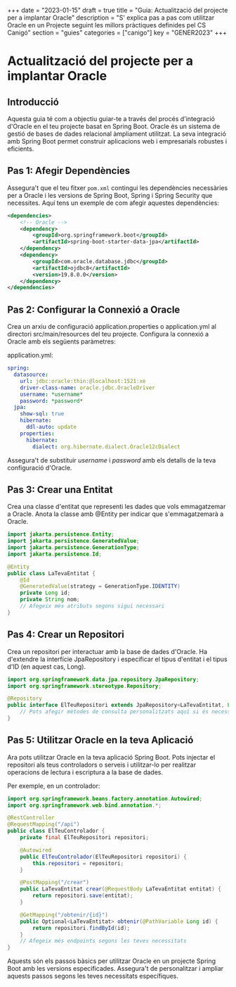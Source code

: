 +++
date = "2023-01-15"
draft = true
title = "Guia: Actualització del projecte per a implantar Oracle"
description = "S' explica pas a pas com utilitzar Oracle en un Projecte seguint les millors pràctiques definides pel CS Canigó"
section = "guies"
categories = ["canigo"]
key = "GENER2023"
+++

# Actualització del projecte per a implantar Oracle

## Introducció

Aquesta guia té com a objectiu guiar-te a través del procés d'integració d'Oracle en el teu projecte basat en Spring Boot. Oracle és un sistema de gestió de bases de dades relacional àmpliament utilitzat. La seva integració amb Spring Boot permet construir aplicacions web i empresarials robustes i eficients.

## Pas 1: Afegir Dependències

Assegura't que el teu fitxer `pom.xml` contingui les dependències necessàries per a Oracle i les versions de Spring Boot, Spring i Spring Security que necessites. Aquí tens un exemple de com afegir aquestes dependències:

```xml
<dependencies>
    <!-- Oracle -->
    <dependency>
        <groupId>org.springframework.boot</groupId>
        <artifactId>spring-boot-starter-data-jpa</artifactId>
    </dependency>
    <dependency>
        <groupId>com.oracle.database.jdbc</groupId>
        <artifactId>ojdbc8</artifactId>
        <version>19.8.0.0</version>
    </dependency>
</dependencies>
```


## Pas 2: Configurar la Connexió a Oracle
Crea un arxiu de configuració application.properties o application.yml al directori src/main/resources del teu projecte. Configura la connexió a Oracle amb els següents paràmetres:

application.yml:

```yml
spring:
  datasource:
    url: jdbc:oracle:thin:@localhost:1521:xe
    driver-class-name: oracle.jdbc.OracleDriver
    username: *username*
    password: *password*
  jpa:
    show-sql: true
    hibernate:
      ddl-auto: update
    properties:
      hibernate:
        dialect: org.hibernate.dialect.Oracle12cDialect
```

Assegura't de substituir *username* i *password* amb els detalls de la teva configuració d'Oracle.

## Pas 3: Crear una Entitat
Crea una classe d'entitat que representi les dades que vols emmagatzemar a Oracle. Anota la classe amb @Entity per indicar que s'emmagatzemarà a Oracle.

```java
import jakarta.persistence.Entity;
import jakarta.persistence.GeneratedValue;
import jakarta.persistence.GenerationType;
import jakarta.persistence.Id;

@Entity
public class LaTevaEntitat {
    @Id
    @GeneratedValue(strategy = GenerationType.IDENTITY)
    private Long id;
    private String nom;
    // Afegeix més atributs segons sigui necessari
}
```

## Pas 4: Crear un Repositori
Crea un repositori per interactuar amb la base de dades d'Oracle. Ha d'extendre la interfície JpaRepository i especificar el tipus d'entitat i el tipus d'ID (en aquest cas, Long).

```java
import org.springframework.data.jpa.repository.JpaRepository;
import org.springframework.stereotype.Repository;

@Repository
public interface ElTeuRepositori extends JpaRepository<LaTevaEntitat, Long> {
    // Pots afegir mètodes de consulta personalitzats aquí si és necessari.
}
```
## Pas 5: Utilitzar Oracle en la teva Aplicació
Ara pots utilitzar Oracle en la teva aplicació Spring Boot. Pots injectar el repositori als teus controladors o serveis i utilitzar-lo per realitzar operacions de lectura i escriptura a la base de dades.

Per exemple, en un controlador:

```java
import org.springframework.beans.factory.annotation.Autowired;
import org.springframework.web.bind.annotation.*;

@RestController
@RequestMapping("/api")
public class ElTeuControlador {
    private final ElTeuRepositori repositori;

    @Autowired
    public ElTeuControlador(ElTeuRepositori repositori) {
        this.repositori = repositori;
    }

    @PostMapping("/crear")
    public LaTevaEntitat crear(@RequestBody LaTevaEntitat entitat) {
        return repositori.save(entitat);
    }

    @GetMapping("/obtenir/{id}")
    public Optional<LaTevaEntitat> obtenir(@PathVariable Long id) {
        return repositori.findById(id);
    }
    // Afegeix més endpoints segons les teves necessitats
}
```

Aquests són els passos bàsics per utilitzar Oracle en un projecte Spring Boot amb les versions especificades. 
Assegura't de personalitzar i ampliar aquests passos segons les teves necessitats específiques.
